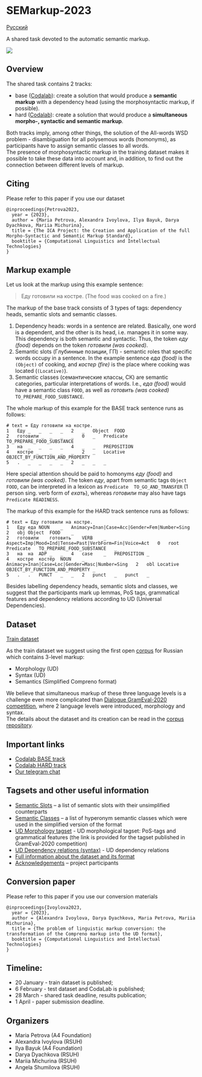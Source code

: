 # SEMarkup-2023

[Русский](README_RU.md)

A shared task devoted to the automatic semantic markup.

<a href="https://creativecommons.org/licenses/by-nc/4.0/"><img src="https://img.shields.io/static/v1?label=license&message=CC-BY-NC-4.0&color=green"/></a>

## Overview
The shared task contains 2 tracks:
- base ([Codalab](https://codalab.lisn.upsaclay.fr/competitions/10472)): create a solution that would produce a **semantic markup** with a dependency head (using the morphosyntactic markup, if possible).
- hard ([Codalab](https://codalab.lisn.upsaclay.fr/competitions/10471)): create a solution that would produce a **simultaneous morpho-, syntactic and semantic markup**.

Both tracks imply, among other things, the solution of the All-words WSD problem - disambiguation for all polysemous words (homonyms), as participants have to assign semantic classes to all words. <br />
The presence of morphosyntactic markup in the training dataset makes it possible to take these data into account and, in addition, to find out the connection between different levels of markup.

## Citing
Please refer to this paper if you use our dataset
```
@inproceedings{Petrova2023,
  year = {2023},
  author = {Maria Petrova, Alexandra Ivoylova, Ilya Bayuk, Darya Dyachkova, Mariia Michurina},
  title = {The ICA Project: the Creation and Application of the full Morpho-Syntactic and Semantic Markup Standard},
  booktitle = {Computational Linguistics and Intellectual Technologies}
}
```

## Markup example

Let us look at the markup using this example sentence:
> Еду готовили на костре. (The food was cooked on a fire.)

The markup of the base track consists of 3 types of tags: dependency heads, semantic slots and semantic classes.

1) Dependency heads: words in a sentence are related. Basically, one word is a dependent, and the other is its head, i.e. manages it in some way. This dependency is both semantic and syntactic. Thus, the token *еду (food)* depends on the token *готовили (was cooked)*.
2) Semantic slots (Глубинные позиции, ГП) - semantic roles that specific words occupy in a sentence. In the example sentence *еда (food)* is the `(Object)` of cooking, and *костер (fire)* is the place where cooking was located (`(Locative)`).
3) Semantic classes (семантические классы, СК) are semantic categories, particular interpretations of words. I.e., *еда (food)* would have a semantic class `FOOD`, as well as *готовить (was cooked)* `TO_PREPARE_FOOD_SUBSTANCE`.

The whole markup of this example for the BASE track sentence runs as follows:

```
# text = Еду готовили на костре.
1	Еду	_	_	_	_	2	_	Object	FOOD
2	готовили _	_	_	_	0	_	Predicate	TO_PREPARE_FOOD_SUBSTANCE
3	на	_	_	_	_	4	_	_	PREPOSITION
4	костре _	_	_	_	2	_	Locative	OBJECT_BY_FUNCTION_AND_PROPERTY
5	.	_	_	_	_	2	_	_	_
```

Here special attention should be paid to homonyms *еду (food)* and *готовили (was cooked)*. The token *еду*, apart from semantic tags `Object FOOD`, can be interpreted in a lexicon as `Predicate	TO_GO_AND_TRANSFER` (1 person sing. verb form of *ехать*), whereas *готовили* may also have tags `Predicate	READINESS`.


The markup of this example for the HARD track sentence runs as follows:

```
# text = Еду готовили на костре.
1	Еду	еда	NOUN	_	Animacy=Inan|Case=Acc|Gender=Fem|Number=Sing	2	obj	Object	FOOD	_
2	готовили	готовить	VERB	_	Aspect=Imp|Mood=Ind|Tense=Past|VerbForm=Fin|Voice=Act	0	root	Predicate	TO_PREPARE_FOOD_SUBSTANCE	_
3	на	на	ADP	_	_	4	case	_	PREPOSITION	_
4	костре	костёр	NOUN	_	Animacy=Inan|Case=Loc|Gender=Masc|Number=Sing	2	obl	Locative	OBJECT_BY_FUNCTION_AND_PROPERTY	_
5	.	.	PUNCT	_	_	2	punct	_	punct	_
```

Besides labelling dependency heads, semantic slots and classes, we suggest that the participants mark up lemmas, PoS tags, grammatical features and dependency relations according to UD (Universal Dependencies).

## Dataset

[Train dataset](train.conllu)

As the train dataset we suggest using the first open [corpus](https://github.com/compreno-semantics/compreno-corpus) for Russian which contains 3-level markup:

- Morphology (UD)
- Syntax (UD)
- Semantics (Simplified Compreno format)

We believe that simultaneous markup of these three language levels is a challenge even more complicated than [Dialogue GramEval-2020 competition](https://github.com/dialogue-evaluation/GramEval2020), where 2 language levels were introduced, morphology and syntax.
<br />
The details about the dataset and its creation can be read in the [corpus repository](https://github.com/compreno-semantics/compreno-corpus).

## Important links
- [Codalab BASE track](https://codalab.lisn.upsaclay.fr/competitions/10472)
- [Codalab HARD track](https://codalab.lisn.upsaclay.fr/competitions/10471)
- [Our telegram chat](https://t.me/+58wXWNPgUt8yZDgy)

## Tagsets and other useful information
- [Semantic Slots](tagsets/semantic_slots.xlsx) – a list of semantic slots with their unsimplified counterparts
- [Semantic Classes](tagsets/semantic_classes.csv) – a list of hyperonym semantic classes which were used in the simplified version of the format
- [UD Morphology tagset](https://github.com/dialogue-evaluation/GramEval2020/blob/master/UDtagset/UD-Russian_tagset.md) - UD morphological tagset: PoS-tags and grammatical features (the link is provided for the tagset published in GramEval-2020 competition) 
- [UD Dependency relations (syntax)](tagsets/syntax.md) - UD dependency relations
- [Full information about the dataset and its format](https://github.com/compreno-semantics)
- [Acknowledgements](acknowledgements.md) – project participants

## Conversion paper
Please refer to this paper if you use our conversion materials
```
@inproceedings{Ivoylova2023,
  year = {2023},
  author = {Alexandra Ivoylova, Darya Dyachkova, Maria Petrova, Mariia Michurina},
  title = {The problem of linguistic markup conversion: the transformation of the Compreno markup into the UD format},
  booktitle = {Computational Linguistics and Intellectual Technologies}
}
```

## Timeline:
- 20 January - train dataset is published;
- 6 February - test dataset and CodaLab is published;
- 28 March - shared task deadline, results publication;
- 1 April - paper submission deadline.

## Organizers
- Maria Petrova (A4 Foundation)
- Alexandra Ivoylova (RSUH)
- Ilya Bayuk (A4 Foundation)
- Darya Dyachkova (RSUH)
- Mariia Michurina (RSUH)
- Angela Shumilova (RSUH)
